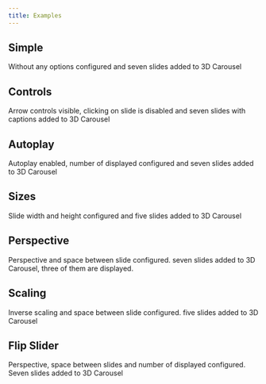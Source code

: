```yaml
---
title: Examples
---
```


## Simple

Without any options configured and seven slides added to 3D Carousel

<script async src="//jsfiddle.net/Wlada/kqen0yba/embed/result,js,html,css/?accentColor=405671"></script>


## Controls

Arrow controls visible, clicking on slide is disabled and seven slides with captions added to 3D Carousel

<script async src="//jsfiddle.net/Wlada/684ptro6/embed/result,js,html,css/?accentColor=405671"></script>


## Autoplay

Autoplay enabled, number of displayed configured and seven slides added to 3D Carousel

<script async src="//jsfiddle.net/Wlada/p2927k3p/embed/result,js,html,css/?accentColor=405671"></script>


## Sizes

Slide width and height configured and five slides added to 3D Carousel 

<script async src="//jsfiddle.net/Wlada/9cn9vapn/embed/result,js,html,css/?accentColor=405671"></script>


## Perspective 

Perspective and space between slide configured. seven slides added to 3D Carousel, three of them are displayed. 

<script async src="//jsfiddle.net/Wlada/mrsrqwox/embed/result,js,html,css/?accentColor=405671"></script>


## Scaling

Inverse scaling and space between slide configured. five slides added to 3D Carousel

<script async src="//jsfiddle.net/Wlada/qdys1p2v/1/embed/result,js,html,css/?accentColor=405671"></script>


## Flip Slider

Perspective, space between slides and number of displayed configured. Seven slides added to 3D Carousel

<script async src="//jsfiddle.net/Wlada/fp646v7f/embed/result,js,html,css/?accentColor=405671"></script>


<style type="text/css">iframe { height: 400px; }</style>
